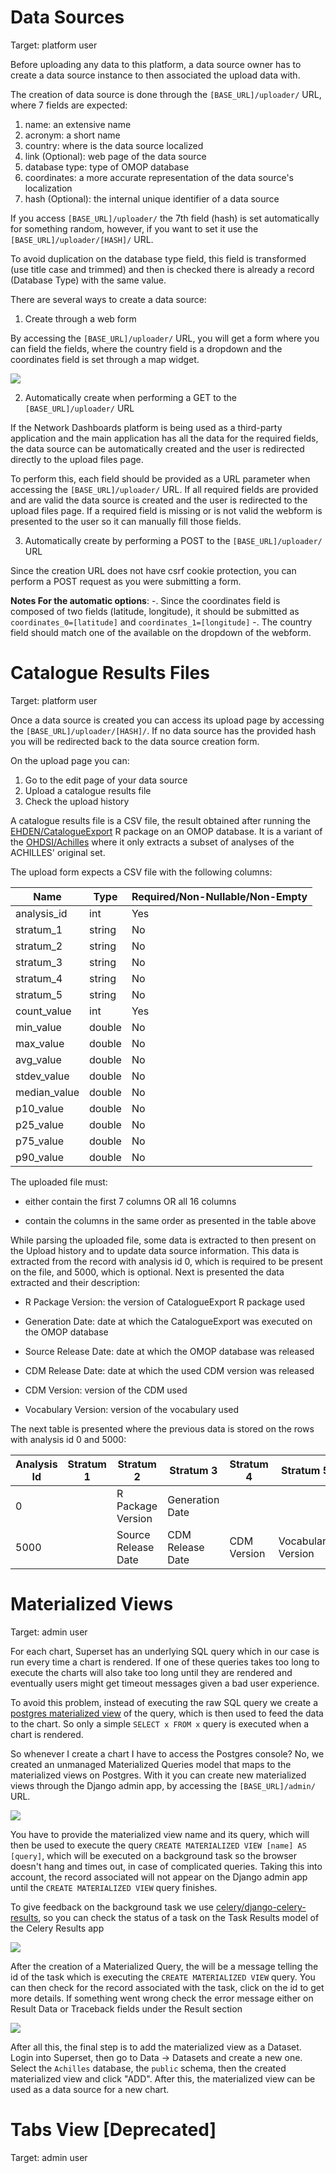 # Data Sources

Target: platform user

Before uploading any data to this platform, a data source owner has to create a data source instance to then associated the upload data with.

The creation of data source is done through the `[BASE_URL]/uploader/` URL, where 7 fields are expected:

1. name: an extensive name
2. acronym: a short name
3. country: where is the data source localized
4. link (Optional): web page of the data source
5. database type: type of OMOP database
6. coordinates: a more accurate representation of the data source's localization
7. hash (Optional): the internal unique identifier of a data source

If you access `[BASE_URL]/uploader/` the 7th field (hash) is set automatically for something random, however, if you want to set it use the `[BASE_URL]/uploader/[HASH]/` URL.

To avoid duplication on the database type field, this field is transformed (use title case and trimmed) and then is checked there is already a record (Database Type) with the same value.

There are several ways to create a data source:

1. Create through a web form

By accessing the `[BASE_URL]/uploader/` URL, you will get a form where you can field the fields, where the country field is a dropdown and the coordinates field is set through a map widget.

![](images/processes_data_source_creation.png)

2. Automatically create when performing a GET to the `[BASE_URL]/uploader/` URL

If the Network Dashboards platform is being used as a third-party application and the main application has all the data for the required fields, the data source can be automatically created and the user is redirected directly to the upload files page.

To perform this, each field should be provided as a URL parameter when accessing the `[BASE_URL]/uploader/` URL. If all required fields are provided and are valid the data source is created and the user is redirected to the upload files page. If a required field is missing or is not valid the webform is presented to the user so it can manually fill those fields.

3. Automatically create by performing a POST to the `[BASE_URL]/uploader/` URL

Since the creation URL does not have csrf cookie protection, you can perform a POST request as you were submitting a form.

**Notes For the automatic options**:
-. Since the coordinates field is composed of two fields (latitude, longitude), it should be submitted as `coordinates_0=[latitude]` and `coordinates_1=[longitude]`
-. The country field should match one of the available on the dropdown of the webform.

# Catalogue Results Files

Target: platform user

Once a data source is created you can access its upload page by accessing the `[BASE_URL]/uploader/[HASH]/`. If no data source has the provided hash you will be redirected back to the data source creation form.

On the upload page you can:

1. Go to the edit page of your data source
2. Upload a catalogue results file
3. Check the upload history

A catalogue results file is a CSV file, the result obtained after running the [EHDEN/CatalogueExport](https://github.com/EHDEN/CatalogueExport) R package on an OMOP database. It is a variant of the [OHDSI/Achilles](https://github.com/OHDSI/Achilles) where it only extracts a subset of analyses of the ACHILLES' original set.

The upload form expects a CSV file with the following columns:

| Name         | Type   | Required/Non-Nullable/Non-Empty |
| ------------ | ------ | ------------------------------- |
| analysis_id  | int    | Yes                             |
| stratum_1    | string | No                              |
| stratum_2    | string | No                              |
| stratum_3    | string | No                              |
| stratum_4    | string | No                              |
| stratum_5    | string | No                              |
| count_value  | int    | Yes                             |
| min_value    | double | No                              |
| max_value    | double | No                              |
| avg_value    | double | No                              |
| stdev_value  | double | No                              |
| median_value | double | No                              |
| p10_value    | double | No                              |
| p25_value    | double | No                              |
| p75_value    | double | No                              |
| p90_value    | double | No                              |

The uploaded file must:

- either contain the first 7 columns OR all 16 columns

- contain the columns in the same order as presented in the table above

While parsing the uploaded file, some data is extracted to then present on the Upload history and to update data source information. This data is extracted from the record with analysis id 0, which is required to be present on the file, and 5000, which is optional. Next is presented the data extracted and their description:

- R Package Version: the version of CatalogueExport R package used

- Generation Date: date at which the CatalogueExport was executed on the OMOP database

- Source Release Date: date at which the OMOP database was released

- CDM Release Date: date at which the used CDM version was released

- CDM Version: version of the CDM used

- Vocabulary Version: version of the vocabulary used

The next table is presented where the previous data is stored on the rows with analysis id 0 and 5000:

| Analysis Id | Stratum 1 | Stratum 2           | Stratum 3        | Stratum 4   | Stratum 5          |
| ----------- | --------- | ------------------- | ---------------- | ----------- | ------------------ |
| 0           |           | R Package Version   | Generation Date  |             |                    |
| 5000        |           | Source Release Date | CDM Release Date | CDM Version | Vocabulary Version |

# Materialized Views
Target: admin user

For each chart, Superset has an underlying SQL query which in our case is run every time a chart is rendered. If one of these queries takes too long to execute the charts will also take too long until they are rendered and eventually users might get timeout messages given a bad user experience.

To avoid this problem, instead of executing the raw SQL query we create a [postgres materialized view](https://www.postgresql.org/docs/10/rules-materializedviews.html) of the query, which is then used to feed the data to the chart. So only a simple `SELECT x FROM x` query is executed when a chart is rendered.

So whenever I create a chart I have to access the Postgres console? No, we created an unmanaged Materialized Queries model that maps to the materialized views on Postgres. With it you can create new materialized views through the Django admin app, by accessing the `[BASE_URL]/admin/` URL.

![](images/processes_materialized_view_creation.png)

You have to provide the materialized view name and its query, which will then be used to execute the query `CREATE MATERIALIZED VIEW [name] AS [query]`, which will be executed on a background task so the browser doesn't hang and times out, in case of complicated queries. Taking this into account, the record associated will not appear on the Django admin app until the `CREATE MATERIALIZED VIEW` query finishes.

To give feedback on the background task we use [celery/django-celery-results](https://github.com/celery/django-celery-results), so you can check the status of a task on the Task Results model of the Celery Results app

![](images/processes_task_results.png)

After the creation of a Materialized Query, the will be a message telling the id of the task which is executing the `CREATE MATERIALIZED VIEW` query. You can then check for the record associated with the task, click on the id to get more details. If something went wrong check the error message either on Result Data or Traceback fields under the Result section

![](images/processes_task_result_info.png)

After all this, the final step is to add the materialized view as a Dataset. Login into Superset, then go to Data -> Datasets and create a new one. Select the `Achilles` database, the `public` schema, then the created materialized view and click "ADD". After this, the materialized view can be used as a data source for a new chart.

# Tabs View [Deprecated]

Target: admin user
